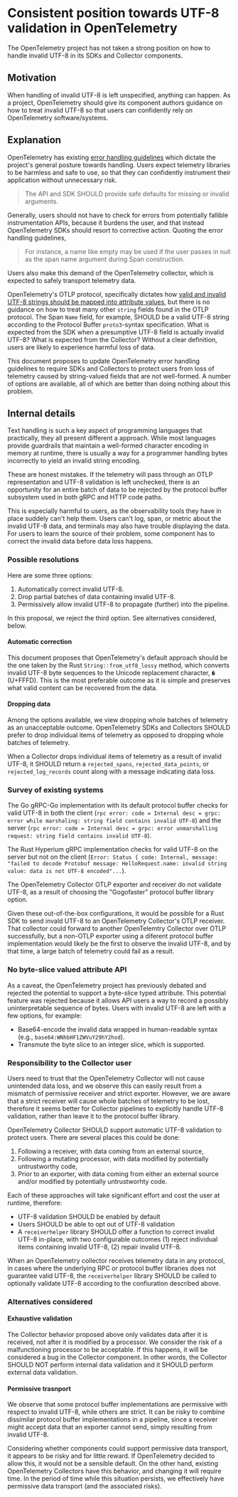 # Consistent position towards UTF-8 validation in OpenTelemetry

The OpenTelemetry project has not taken a strong position on how to handle
invalid UTF-8 in its SDKs and Collector components.

## Motivation

When handling of invalid UTF-8 is left unspecified, anything can
happen.  As a project, OpenTelemetry should give its component authors
guidance on how to treat invalid UTF-8 so that users can confidently
rely on OpenTelemetry software/systems.

## Explanation

OpenTelemetry has existing [error handling
guidelines](https://github.com/open-telemetry/opentelemetry-specification/blob/main/specification/error-handling.md)
which dictate the project's general posture towards handling.  Users
expect telemetry libraries to be harmless and safe to use, so that they
can confidently instrument their application without unnecessary risk.

> The API and SDK SHOULD provide safe defaults for missing or invalid arguments.

Generally, users should not have to check for errors from potentially
fallible instrumentation APIs, because it burdens the user, and that
instead OpenTelemetry SDKs should resort to corrective action.
Quoting the error handling guidelines,

> For instance, a name like empty may be used if the user passes in
> null as the span name argument during Span construction.

Users also make this demand of the OpenTelemetry collector, which is
expected to safely transport telemetry data.

OpenTelemetry's OTLP protocol, specifically dictates how [valid and
invalid UTF-8 strings should be mapped into attribute
values](https://github.com/open-telemetry/opentelemetry-specification/blob/main/specification/common/attribute-type-mapping.md#string-values),
but there is no guidance on how to treat many other `string` fields
found in the OTLP protocol.  The Span `Name` field, for example,
SHOULD be a valid UTF-8 string according to the Protocol Buffer
`proto3`-syntax specification.  What is expected from the SDK when a
presumptive UTF-8 field is actually invalid UTF-8?  What is expected
from the Collector?  Without a clear definition, users are likely to
experience harmful loss of data.

This document proposes to update OpenTelemetry error handling
guidelines to require SDKs and Collectors to protect users from loss
of telemetry caused by string-valued fields that are not well-formed.
A number of options are available, all of which are better than doing
nothing about this problem.

## Internal details

Text handling is such a key aspect of programming languages that
practically, they all present different a approach.  While most
languages provide guardrails that maintain a well-formed character
encoding in memory at runtime, there is usually a way for a programmer
handling bytes incorrectly to yield an invalid string encoding.

These are honest mistakes.  If the telemetry will pass through an OTLP
representation and UTF-8 validation is left unchecked, there is an
opportunity for an entire batch of data to be rejected by the protocol
buffer subsystem used in both gRPC and HTTP code paths.

This is especially harmful to users, as the observability tools they
have in place suddely can't help them.  Users can't log, span, or
metric about the invalid UTF-8 data, and terminals may also have
trouble displaying the data.  For users to learn the source of their
problem, some component has to correct the invalid data before data
loss happens.

### Possible resolutions

Here are some three options:

1. Automatically correct invalid UTF-8.
2. Drop partial batches of data containing invalid UTF-8.
3. Permissively allow invalid UTF-8 to propagate (further) into the pipeline.

In this proposal, we reject the third option.  See alternatives considered, below.

#### Automatic correction

This document proposes that OpenTelemetry's default approach should be
the one taken by the Rust `String::from_utf8_lossy` method, which
converts invalid UTF-8 byte sequences to the Unicode replacement
character, `�` (U+FFFD).  This is the most preferable outcome as it is
simple and preserves what valid content can be recovered from the
data.

#### Dropping data

Among the options available, we view dropping whole batches of
telemetry as an unacceptable outcome.  OpenTelemetry SDKs and
Collectors SHOULD prefer to drop individual items of telemetry as
opposed to dropping whole batches of telemetry.

When a Collector drops individual items of telemetry as a result of
invalid UTF-8, it SHOULD return a `rejected_spans`,
`rejected_data_points`, or `rejected_log_records` count along with a
message indicating data loss.

### Survey of existing systems

The Go gRPC-Go implementation with its default protocol buffer checks
for valid UTF-8 in both the client (`rpc error: code = Internal desc =
grpc: error while marshaling: string field contains invalid UTF-8`)
and the server (`rpc error: code = Internal desc = grpc: error
unmarshalling request: string field contains invalid UTF-8`).

The Rust Hyperium gRPC implementation checks for valid UTF-8 on the
server but not on the client (`Error: Status { code: Internal,
message: "failed to decode Protobuf message: HelloRequest.name:
invalid string value: data is not UTF-8 encoded"...`).

The OpenTelemetry Collector OTLP exporter and receiver do not validate
UTF-8, as a result of choosing the "Gogofaster" protocol buffer
library option.

Given these out-of-the-box configurations, it would be possible for a
Rust SDK to send invald UTF-8 to an OpenTelemetry Collector's OTLP
receiver.  That collector could forward to another OpenTelemtry
Collector over OTLP successfully, but a non-OTLP exporter using a
diferent protocol buffer implementation would likely be the first to
observe the invalid UTF-8, and by that time, a large batch of
telemetry could fail as a result.

### No byte-slice valued attribute API

As a caveat, the OpenTelemetry project has previously debated and
rejected the potential to support a byte-slice typed attribute.  This
potential feature was rejected because it allows API users a way to
record a possibly uninterpretable sequence of bytes.  Users with
invalid UTF-8 are left with a few options, for example:

- Base64-encode the invalid data wrapped in human-readable syntax 
  (e.g., `base64:WNhbHF1ZWVuY29hY2hod`).
- Transmute the byte slice to an integer slice, which is supported.

### Responsibility to the Collector user

Users need to trust that the OpenTelemetry Collector will not cause
unintended data loss, and we observe this can easily result from a
mismatch of permissive receiver and strict exporter.  However, we are
aware that a strict receiver will cause whole batches of telemetry to
be lost, therefore it seems better for Collector pipelines to
explicitly handle UTF-8 validation, rather than leave it to the
protocol buffer library.

OpenTelemetry Collector SHOULD support automatic UTF-8 validation to
protect users.  There are several places this could be done:

1. Following a receiver, with data coming from an external source, 
2. Following a mutating processor, with data modified by potentially
   untrustworthy code, 
3. Prior to an exporter, with data coming from either an external
   source and/or modified by potentially untrustworhty code.

Each of these approaches will take significant effort and cost the
user at runtime, therefore:

- UTF-8 validation SHOULD be enabled by default
- Users SHOULD be able to opt out of UTF-8 validation
- A `receiverhelper` library SHOULD offer a function to correct
  invalid UTF-8 in-place, with two configurable outcomes (1) reject 
  individual items containing invalid UTF-8, (2) repair invalid UTF-8.

When an OpenTelemetry collector receives telemetry data in any
protocol, in cases where the underlying RPC or protocol buffer
libraries does not guarantee valid UTF-8, the `receiverhelper` library
SHOULD be called to optionally validate UTF-8 according to the
confiuration described above.

### Alternatives considered

#### Exhaustive validation

The Collector behavior proposed above only validates data after it is
received, not after it is modified by a processor.  We consider the
risk of a malfunctioning processor to be acceptable.  If this happens,
it will be considered a bug in the Collector component.  In other
words, the Collector SHOULD NOT perform internal data validation and
it SHOULD perform external data validation.

#### Permissive trasnport

We observe that some protocol buffer implementations are permissive
with respect to invalid UTF-8, while others are strict.  It can be
risky to combine dissimilar protocol buffer implementations in a
pipeline, since a receiver might accept data that an exporter cannot
send, simply resulting from invalid UTF-8.

Considering whether components could support permissive data
transport, it appears to be risky and for little reward.  If
OpenTelemetry decided to allow this, it would not be a sensible
default.  On the other hand, existing OpenTelemetry Collectors have
this behavior, and changing it will require time.  In the period of
time while this situation persists, we effectively have permissive
data transport (and the associated risks).
